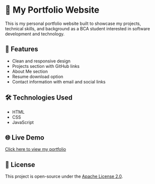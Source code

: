 # 💼 My Portfolio Website

This is my personal portfolio website built to showcase my projects, technical skills, and background as a BCA student interested in software development and technology.

## 🚀 Features
- Clean and responsive design
- Projects section with GitHub links
- About Me section
- Resume download option
- Contact information with email and social links

## 🛠️ Technologies Used
- HTML
- CSS
- JavaScript

## 🌐 Live Demo
[Click here to view my portfolio]()

## 📄 License
This project is open-source under the [Apache License 2.0](LICENSE).
